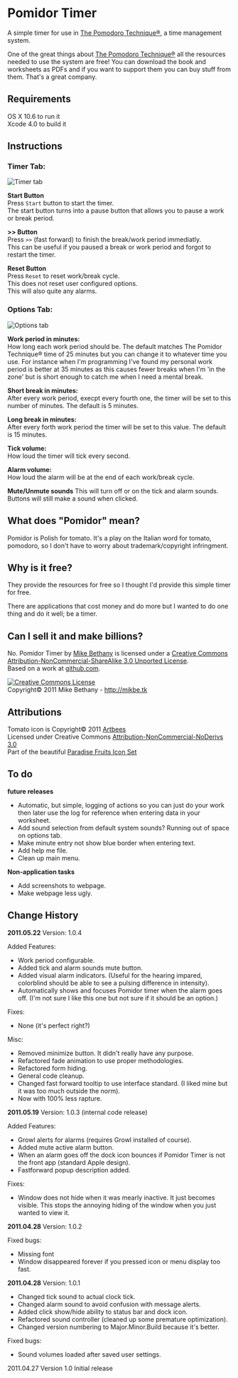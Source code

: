 # Pomidor Timer #

A simple timer for use in <a href="http://pomodorotechnique.com">The Pomodoro Technique&reg;</a>, a time management system.  

One of the great things about <a href="http://pomodorotechnique.com">The Pomodoro Technique&reg;</a> all the resources needed to use the system are free!  You can download the book and worksheets as PDFs and if you want to support them you can buy stuff from them. That's a great company.  

## Requirements ##

OS X 10.6 to run it  
Xcode 4.0 to build it  

## Instructions ##

### Timer Tab: ###  

![Timer tab](https://github.com/mikbe/pomidor_timer/raw/master/image%20resources/TimerTab.png)  

**Start Button**  
Press `Start` button to start the timer.  
The start button turns into a pause button that allows you to pause a work or break period.  

**\>\> Button**  
Press `>>` (fast forward) to finish the break/work period immediatly.  
This can be useful if you paused a break or work period and forgot to restart the timer.  

**Reset Button**  
Press `Reset` to reset work/break cycle.  
This does not reset user configured options.  
This will also quite any alarms.  

### Options Tab: ###  

![Options tab](https://github.com/mikbe/pomidor_timer/raw/master/image%20resources/OptionsTab.png)  

**Work period in minutes:**  
How long each work period should be. The default matches The Pomidor Technique&reg; time of 25 minutes but you can change it to whatever time you use.  For instance when I'm programming I've found my personal work period is better at 35 minutes as this causes fewer breaks when I'm 'in the zone' but is short enough to catch me when I need a mental break.  

**Short break in minutes:**  
After every work period, execpt every fourth one, the timer will be set to this number of minutes. The default is 5 minutes.  

**Long break in minutes:**  
After every forth work period the timer will be set to this value. The default is 15 minutes.  

**Tick volume:**  
How loud the timer will tick every second.  

**Alarm volume:**  
How loud the alarm will be at the end of each work/break cycle.  

**Mute/Unmute sounds**
This will turn off or on the tick and alarm sounds. Buttons will still make a sound when clicked.

## What does "Pomidor" mean? ##

Pomidor is Polish for tomato. It's a play on the Italian word for tomato, pomodoro, so I don't have to worry about trademark/copyright infringment.  

## Why is it free? ##

They provide the resources for free so I thought I'd provide this simple timer for free.   

There are applications that cost money and do more but I wanted to do one thing and do it well; be a timer.

## Can I sell it and make billions? ##

No. <span xmlns:dct="http://purl.org/dc/terms/" property="dct:title">Pomidor Timer</span> by <a xmlns:cc="http://creativecommons.org/ns#" href="http://mikbe.tk" property="cc:attributionName" rel="cc:attributionURL">Mike Bethany</a> is licensed under a <a rel="license" href="http://creativecommons.org/licenses/by-nc-sa/3.0/">Creative Commons Attribution-NonCommercial-ShareAlike 3.0 Unported License</a>.<br />Based on a work at <a xmlns:dct="http://purl.org/dc/terms/" href="https://github.com/mikbe/pomidor_timer" rel="dct:source">github.com</a>.  

<a rel="license" href="http://creativecommons.org/licenses/by-nc-sa/3.0/"><img alt="Creative Commons License" style="border-width:0" src="http://i.creativecommons.org/l/by-nc-sa/3.0/88x31.png" /></a>  
Copyright© 2011 Mike Bethany - http://mikbe.tk  


## Attributions ##

Tomato icon is Copyright© 2011 <a href="http://www.artbees.net" target="new">Artbees</a>  
Licensed under Creative Commons <a href="http://creativecommons.org/licenses/by-nc-nd/3.0/" target="new">Attribution-NonCommercial-NoDerivs 3.0</a>  
Part of the beautiful <a href="http://www.artbees.net/paradise-fruits-icon-set" target="new">Paradise Fruits Icon Set</a>  

## To do ##


**future releases**

* Automatic, but simple, logging of actions so you can just do your work then later use the log for reference when entering data in your worksheet.
* Add sound selection from default system sounds? Running out of space on options tab.
* Make minute entry not show blue border when entering text.
* Add help me file.
* Clean up main menu.

**Non-application tasks**

* Add screenshots to webpage.
* Make webpage less ugly.

## Change History ##

**2011.05.22** Version: 1.0.4

Added Features:

* Work period configurable.
* Added tick and alarm sounds mute button.
* Added visual alarm indicators. (Useful for the hearing impared, colorblind should be able to see a pulsing difference in intensity).
* Automatically shows and focuses Pomidor timer when the alarm goes off. (I'm not sure I like this one but not sure if it should be an option.)

Fixes:

* None (it's perfect right?)

Misc:

* Removed minimize button. It didn't really have any purpose.
* Refactored fade animation to use proper methodologies.
* Refactored form hiding.
* General code cleanup.
* Changed fast forward tooltip to use interface standard. (I liked mine but it was too much outside the norm).
* Now with 100% less rapture.

**2011.05.19** Version: 1.0.3 (internal code release)

Added Features:  

* Growl alerts for alarms (requires Growl installed of course).  
* Added mute active alarm button.  
* When an alarm goes off the dock icon bounces if Pomidor Timer is not the front app (standard Apple design).  
* Fastforward popup description added.

Fixes:  

* Window does not hide when it was mearly inactive. It just becomes visible. This stops the annoying hiding of the window when you just wanted to view it.

**2011.04.28** Version: 1.0.2  

Fixed bugs:

* Missing font
* Window disappeared forever if you pressed icon or menu display too fast.

**2011.04.28** Version: 1.0.1  

* Changed tick sound to actual clock tick.
* Changed alarm sound to avoid confusion with message alerts.
* Added click show/hide ability to status bar and dock icon.
* Refactored sound controller (cleaned up some premature optimization).
* Changed version numbering to Major.Minor.Build because it's better.

Fixed bugs:  

* Sound volumes loaded after saved user settings.



2011.04.27 Version 1.0
Initial release
